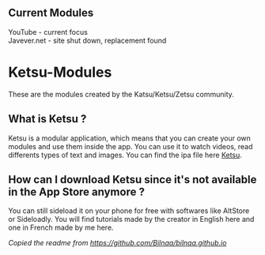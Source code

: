 ## Current Modules
YouTube - current focus <br />
Javever.net - site shut down, replacement found


# Ketsu-Modules
These are the modules created by the Katsu/Ketsu/Zetsu community.

## What is Ketsu ?
Ketsu is a modular application, which means that you can create your own modules and use them inside the app. You can use it to watch videos, read differents types of text and images. You can find the ipa file here [Ketsu](https://ketsu.app/).

## How can I download Ketsu since it's not available in the App Store anymore ?
You can still sideload it on your phone for free with softwares like AltStore or Sideloadly. You will find tutorials made by the creator in English here and one in French made by me here.


_Copied the readme from https://github.com/Bilnaa/bilnaa.github.io_
